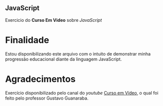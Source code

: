 ## JavaScript
  Exercicio do **Curso Em Video** sobre *JavaScript*
# Finalidade
Estou disponibilizando este arquivo com o intuito de demonstrar minha progressão educacional diante da linguagem JavaScript.
# Agradecimentos
Exercício disponibilizado pelo canal do *youtube* [Curso em Vídeo](https://www.youtube.com/channel/UCrWvhVmt0Qac3HgsjQK62FQ), o qual foi feito pelo professor Gustavo Guanaraba.

